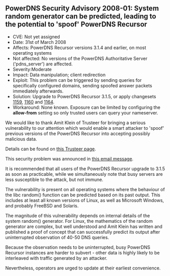 ## PowerDNS Security Advisory 2008-01: System random generator can be predicted, leading to the potential to 'spoof' PowerDNS Recursor

 * CVE: Not yet assigned
 * Date: 31st of March 2008
 * Affects: PowerDNS Recursor versions 3.1.4 and earlier, on most operating systems
 * Not affected: No versions of the PowerDNS Authoritative Server ('pdns\_server') are affected.
 * Severity:Moderate
 * Impact: Data manipulation; client redirection
 * Exploit: This problem can be triggered by sending queries for specifically configured domains, sending spoofed answer packets immediately afterwards.
 * Solution: Upgrade to PowerDNS Recursor 3.1.5, or apply changesets [1159](http://wiki.powerdns.com/projects/trac/changeset/1159), [1160](http://wiki.powerdns.com/projects/trac/changeset/1160) and [1164](http://wiki.powerdns.com/projects/trac/changeset/1164).
 * Workaround: None known. Exposure can be limited by configuring the **allow-from** setting so only trusted users can query your nameserver.

We would like to thank Amit Klein of Trusteer for bringing a serious vulnerability to our attention which would enable a smart attacker to 'spoof' previous versions of the PowerDNS Recursor into accepting possibly malicious data.

Details can be found on [this Trusteer page](http://www.trusteer.com/docs/powerdnsrecursor.html).

This security problem was announced in [this email message](http://mailman.powerdns.com/pipermail/pdns-users/2008-March/005279.html).

It is recommended that all users of the PowerDNS Recursor upgrade to 3.1.5 as soon as practicable, while we simultaneously note that busy servers are less susceptible to the attack, but not immune.

The vulnerability is present on all operating systems where the behaviour of the libc random() function can be predicted based on its past output. This includes at least all known versions of Linux, as well as Microsoft Windows, and probably FreeBSD and Solaris.

The magnitude of this vulnerability depends on internal details of the system random() generator. For Linux, the mathematics of the random generator are complex, but well understood and Amit Klein has written and published a proof of concept that can successfully predict its output after uninterrupted observation of 40-50 DNS queries.

Because the observation needs to be uninterrupted, busy PowerDNS Recursor instances are harder to subvert - other data is highly likely to be interleaved with traffic generated by an attacker.

Nevertheless, operators are urged to update at their earliest convenience.
